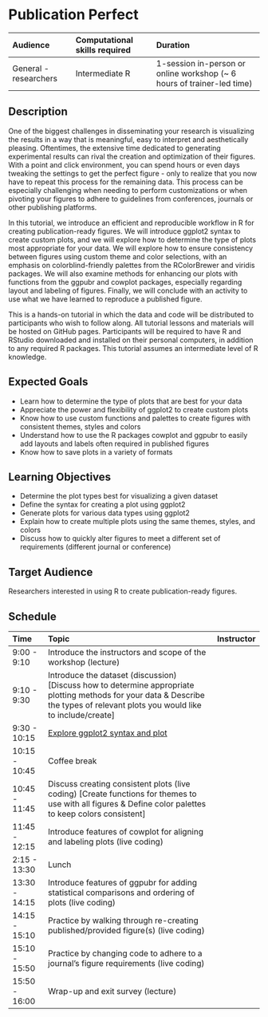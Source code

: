 # Publication Perfect

| Audience | Computational skills required | Duration |
:----------|:-------------|:----------|
| General - researchers | Intermediate R | 1-session in-person or online workshop (~ 6 hours of trainer-led time)|

## Description

One of the biggest challenges in disseminating your research is visualizing the results in a way that is meaningful, easy to interpret and aesthetically pleasing. Oftentimes, the extensive time dedicated to generating experimental results can rival the creation and optimization of their figures. With a point and click environment, you can spend hours or even days tweaking the settings to get the perfect figure - only to realize that you now have to repeat this process for the remaining data. This process can be especially challenging when needing to perform customizations or when pivoting your figures to adhere to guidelines from conferences, journals or other publishing platforms.

In this tutorial, we introduce an efficient and reproducible workflow in R for creating publication-ready figures. We will introduce ggplot2 syntax to create custom plots, and we will explore how to determine the type of plots most appropriate for your data. We will explore how to ensure consistency between figures using custom theme and color selections, with an emphasis on colorblind-friendly palettes from the RColorBrewer and viridis packages. We will also examine methods for enhancing our plots with functions from the ggpubr and cowplot packages, especially regarding layout and labeling of figures. Finally, we will conclude with an activity to use what we have learned to reproduce a published figure.

This is a hands-on tutorial in which the data and code will be distributed to participants who wish to follow along. All tutorial lessons and materials will be hosted on GitHub pages. Participants will be required to have R and RStudio downloaded and installed on their personal computers, in addition to any required R packages. This tutorial assumes an intermediate level of R knowledge.

## Expected Goals

* Learn how to determine the type of plots that are best for your data
* Appreciate the power and flexibility of ggplot2 to create custom plots
* Know how to use custom functions and palettes to create figures with consistent themes, styles and colors
* Understand how to use the R packages cowplot and ggpubr to easily add layouts and labels often required in published figures 
* Know how to save plots in a variety of formats

## Learning Objectives

* Determine the plot types best for visualizing a given dataset
* Define the syntax for creating a plot using ggplot2
* Generate plots for various data types using ggplot2
* Explain how to create multiple plots using the same themes, styles, and colors
* Discuss how to quickly alter figures to meet a different set of requirements (different journal or conference)

## Target Audience

Researchers interested in using R to create publication-ready figures. 

## Schedule

| Time | Topic | Instructor |
:-----------------------|:-------------|:----------|
| 9:00 - 9:10	| Introduce the instructors and scope of the workshop (lecture)| 
| 9:10 - 9:30	| Introduce the dataset (discussion) [Discuss how to determine appropriate plotting methods for your data & Describe the types of relevant plots you would like to include/create]
| 9:30 - 10:15 	| [Explore ggplot2 syntax and plot](lessons/ggplot2_syntax.md)
| 10:15 - 10:45	| Coffee break
| 10:45 - 11:45	| Discuss creating consistent plots (live coding) [Create functions for themes to use with all figures &	Define color palettes to keep colors consistent]
| 11:45 - 12:15	| Introduce features of cowplot for aligning and labeling plots (live coding)
| 2:15 - 13:30	| Lunch
| 13:30 - 14:15	| Introduce features of ggpubr for adding statistical comparisons and ordering of plots (live coding)
| 14:15 - 15:10	| Practice by walking through re-creating published/provided figure(s) (live coding)
| 15:10 - 15:50	| Practice by changing code to adhere to a journal’s figure requirements (live coding)
| 15:50 - 16:00	| Wrap-up and exit survey (lecture)


